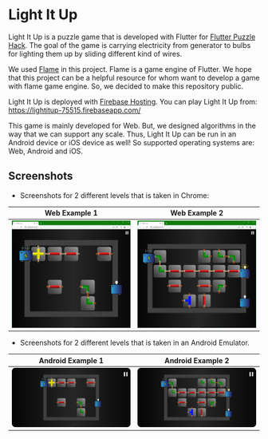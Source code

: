 # Light It Up

Light It Up is a puzzle game that is developed with Flutter for [Flutter Puzzle Hack](https://flutterhack.devpost.com/). The goal of the game is carrying electricity from generator to bulbs for lighting them up by sliding different kind of wires.

We used [Flame](https://docs.flame-engine.org/1.0.0/#about-flame) in this project. Flame is a game engine of Flutter. We hope that this project can be a helpful resource for whom want to develop a game with flame game engine. So, we decided to make this repository public.

Light It Up is deployed with [Firebase Hosting](https://firebase.google.com/docs/hosting). You can play Light It Up from: https://lightitup-75515.firebaseapp.com/

This game is mainly developed for Web. But, we designed algorithms in the way that we can support any scale. Thus, Light It Up can be run in an Android device or iOS device as well! So supported operating systems are: Web, Android and iOS.

## Screenshots
- Screenshots for 2 different levels that is taken in Chrome:

|Web Example 1|Web Example 2|
|-|-|
|![1](assets/readme/web_1.png)|![2](assets/readme/web_2.png)|

- Screenshots for 2 different levels that is taken in an Android Emulator.

|Android Example 1|Android Example 2|
|-|-|
|![1](assets/readme/android_1.png)|![2](assets/readme/android_2.png)|

